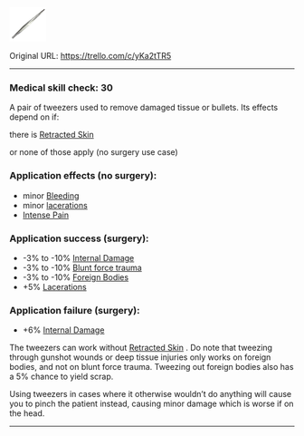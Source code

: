 ![tweezer.png\|200](./Tweezers%20-%20Attachments/6718845db30472d958dd7c3e.png)

Original URL: https://trello.com/c/yKa2tTR5

---

### Medical skill check: 30

A pair of tweezers used to remove damaged tissue or bullets.
Its effects depend on if:

there is [Retracted Skin](../Surgery/Retracted%20Skin.md)

or none of those apply (no surgery use case)

### Application effects (no surgery):

- minor [Bleeding](../Any%20bodypart/Bleeding.md)
- minor [lacerations]([Wounds](../Any%20bodypart/archived/Wounds.md) "‌")
- [Intense Pain](../Symptoms/Intense%20Pain.md)

### Application success (surgery):

- -3% to -10% [Internal Damage](../Any%20bodypart/archived/Internal%20Damage.md)
- -3% to -10% [Blunt force trauma]([Wounds](../Any%20bodypart/archived/Wounds.md) "‌")
- -3% to -10% [Foreign Bodies](../Any%20bodypart/Foreign%20Bodies.md)
- +5% [Lacerations]([Wounds](../Any%20bodypart/archived/Wounds.md) "‌")

### Application failure (surgery):

- +6% [Internal Damage](../Any%20bodypart/archived/Internal%20Damage.md)

The tweezers can work without [Retracted Skin](../Surgery/Retracted%20Skin.md) . Do note that tweezing through gunshot wounds or deep tissue injuries only works on foreign bodies, and not on blunt force trauma. Tweezing out foreign bodies also has a 5% chance to yield scrap.

Using tweezers in cases where it otherwise wouldn’t do anything will cause you to pinch the patient instead, causing minor damage which is worse if on the head.

---

